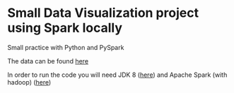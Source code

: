 # Small Data Visualization project using Spark locally
Small practice with Python and PySpark

The data can be found [here](https://www.kaggle.com/therohk/million-headlines)

In order to run the code you will need JDK 8 ([here](https://www.oracle.com/fr/java/technologies/javase/javase-jdk8-downloads.html)) and Apache Spark (with hadoop) ([here](https://spark.apache.org/downloads.html))
